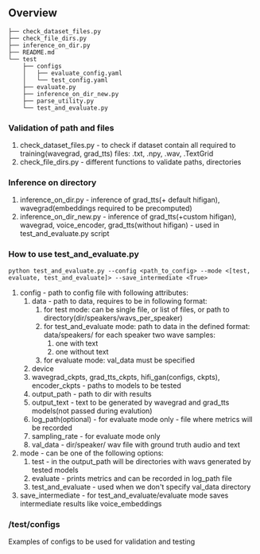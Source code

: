 ## Overview
```pre
├── check_dataset_files.py
├── check_file_dirs.py
├── inference_on_dir.py
├── README.md
└── test
    ├── configs
    │   ├── evaluate_config.yaml
    │   └── test_config.yaml
    ├── evaluate.py
    ├── inference_on_dir_new.py
    ├── parse_utility.py
    └── test_and_evaluate.py

```
### Validation of path and files
   1. check_dataset_files.py - to check if dataset contain all required to training(wavegrad, grad_tts) files: 
.txt, .npy, .wav, .TextGrid 
   2. check_file_dirs.py - different functions to validate paths, directories

### Inference on directory 
   1. inference_on_dir.py - inference of grad_tts(+ default hifigan), wavegrad(embeddings required to be precomputed)
   2. inference_on_dir_new.py - inference of grad_tts(+custom hifigan), wavegrad, voice_encoder, grad_tts(without hifigan) - used in test_and_evaluate.py script

### How to use test_and_evaluate.py 

`python test_and_evaluate.py --config <path_to_config> --mode <[test, evaluate, test_and_evaluate]> --save_intermediate <True>`

1. config - path to config file with following attributes:
   1) data - path to data, requires to be in following format:
      1. for test mode: can be single file, or list of files, or path to directory(dir/speakers/wavs_per_speaker)
      2. for test_and_evaluate mode: path to data in the defined format: data/speakers/ for each speaker two wave samples: 
         1) one with text
         2) one without text 
      3. for evaluate mode: val_data must be specified
   2) device
   3) wavegrad_ckpts, grad_tts_ckpts, hifi_gan(configs, ckpts), encoder_ckpts - paths to models to be tested
   4) output_path - path to dir with results
   5) output_text - text to be generated by wavegrad and grad_tts models(not passed during evalution)
   6) log_path(optional) - for evaluate mode only - file where metrics will be recorded 
   7) sampling_rate - for evaluate mode only
   8) val_data - dir/speaker/ wav file with ground truth audio and text
2. mode - can be one of the following options:
   1) test - in the output_path will be directories with wavs generated by tested models
   2) evaluate - prints metrics and can be recorded in log_path file
   3) test_and_evaluate - used when we don't specify val_data directory
3. save_intermediate - for test_and_evaluate/evaluate mode saves intermediate results like voice_embeddings
         
### /test/configs 
Examples of configs to be used for validation and testing
                                                                                   